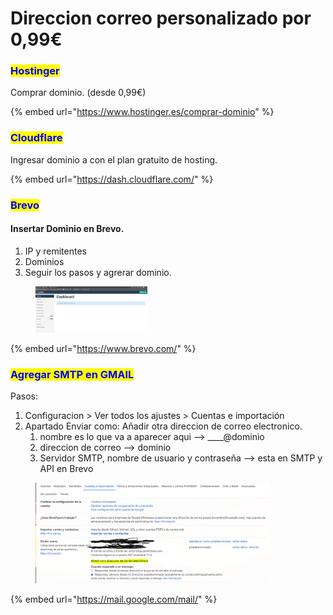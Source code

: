 # Direccion correo personalizado por 0,99€

### <mark style="color:blue;">Hostinger</mark>

Comprar dominio. (desde 0,99€)

{% embed url="https://www.hostinger.es/comprar-dominio" %}

### <mark style="color:blue;">Cloudflare</mark>

Ingresar dominio a con el plan gratuito de hosting.

{% embed url="https://dash.cloudflare.com/" %}

### <mark style="color:blue;">Brevo</mark>

#### Insertar Dominio en Brevo.

1. IP y remitentes
2. Dominios
3. Seguir los pasos y agrerar dominio.

<div align="left">

<figure><img src="../.gitbook/assets/image (5).png" alt="" width="179"><figcaption></figcaption></figure>

</div>

{% embed url="https://www.brevo.com/" %}

### <mark style="color:blue;">Agregar SMTP en GMAIL</mark>

Pasos:

1. Configuracion > Ver todos los ajustes > Cuentas e importación&#x20;
2. Apartado Enviar como: Añadir otra direccion de correo electronico.
   1. nombre es lo que va a aparecer aqui --> \_\_\_\_@dominio
   2. direccion de correo --> dominio
   3. Servidor SMTP, nombre de usuario y contraseña --> esta en SMTP y API en Brevo

<div align="left">

<figure><img src="../.gitbook/assets/image (6).png" alt="" width="375"><figcaption></figcaption></figure>

</div>

{% embed url="https://mail.google.com/mail/" %}
